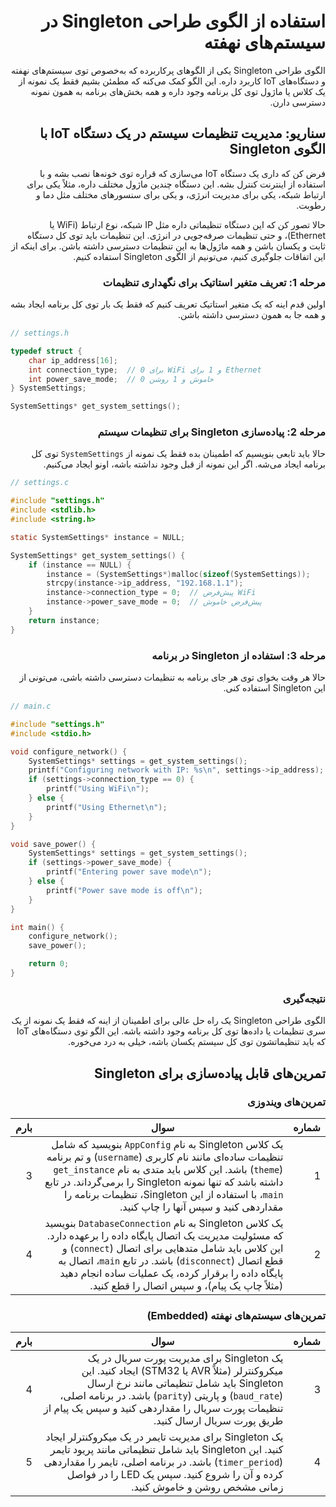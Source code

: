 <div dir="rtl">

# استفاده از الگوی طراحی Singleton در سیستم‌های نهفته

الگوی طراحی Singleton یکی از الگوهای پرکاربرده که به‌خصوص توی سیستم‌های نهفته و دستگاه‌های IoT کاربرد داره. این الگو کمک می‌کنه که مطمئن بشیم فقط یک نمونه از یک کلاس یا ماژول توی کل برنامه وجود داره و همه بخش‌های برنامه به همون نمونه دسترسی دارن.

## سناریو: مدیریت تنظیمات سیستم در یک دستگاه IoT با الگوی Singleton

فرض کن که داری یک دستگاه IoT می‌سازی که قراره توی خونه‌ها نصب بشه و با استفاده از اینترنت کنترل بشه. این دستگاه چندین ماژول مختلف داره، مثلاً یکی برای ارتباط شبکه، یکی برای مدیریت انرژی، و یکی برای سنسورهای مختلف مثل دما و رطوبت.

حالا تصور کن که این دستگاه تنظیماتی داره مثل IP شبکه، نوع ارتباط (WiFi یا Ethernet)، و حتی تنظیمات صرفه‌جویی در انرژی. این تنظیمات باید توی کل دستگاه ثابت و یکسان باشن و همه ماژول‌ها به این تنظیمات دسترسی داشته باشن. برای اینکه از این اتفاقات جلوگیری کنیم، می‌تونیم از الگوی Singleton استفاده کنیم.

### مرحله 1: تعریف متغیر استاتیک برای نگهداری تنظیمات

اولین قدم اینه که یک متغیر استاتیک تعریف کنیم که فقط یک بار توی کل برنامه ایجاد بشه و همه جا به همون دسترسی داشته باشن.

<div dir="ltr">

```c
// settings.h

typedef struct {
    char ip_address[16];
    int connection_type;  // 0 برای WiFi و 1 برای Ethernet
    int power_save_mode;  // 0 خاموش و 1 روشن
} SystemSettings;

SystemSettings* get_system_settings();
```

</div>

### مرحله 2: پیاده‌سازی Singleton برای تنظیمات سیستم

حالا باید تابعی بنویسیم که اطمینان بده فقط یک نمونه از `SystemSettings` توی کل برنامه ایجاد می‌شه. اگر این نمونه از قبل وجود نداشته باشه، اونو ایجاد می‌کنیم.

<div dir="ltr">

```c
// settings.c

#include "settings.h"
#include <stdlib.h>
#include <string.h>

static SystemSettings* instance = NULL;

SystemSettings* get_system_settings() {
    if (instance == NULL) {
        instance = (SystemSettings*)malloc(sizeof(SystemSettings));
        strcpy(instance->ip_address, "192.168.1.1");
        instance->connection_type = 0;  // پیش‌فرض WiFi
        instance->power_save_mode = 0;  // پیش‌فرض خاموش
    }
    return instance;
}
```

</div>

### مرحله 3: استفاده از Singleton در برنامه

حالا هر وقت بخوای توی هر جای برنامه به تنظیمات دسترسی داشته باشی، می‌تونی از این Singleton استفاده کنی.

<div dir="ltr">

```c
// main.c

#include "settings.h"
#include <stdio.h>

void configure_network() {
    SystemSettings* settings = get_system_settings();
    printf("Configuring network with IP: %s\n", settings->ip_address);
    if (settings->connection_type == 0) {
        printf("Using WiFi\n");
    } else {
        printf("Using Ethernet\n");
    }
}

void save_power() {
    SystemSettings* settings = get_system_settings();
    if (settings->power_save_mode) {
        printf("Entering power save mode\n");
    } else {
        printf("Power save mode is off\n");
    }
}

int main() {
    configure_network();
    save_power();

    return 0;
}
```

</div>

### نتیجه‌گیری

الگوی طراحی Singleton یک راه حل عالی برای اطمینان از اینه که فقط یک نمونه از یک سری تنظیمات یا داده‌ها توی کل برنامه وجود داشته باشه. این الگو توی دستگاه‌های IoT که باید تنظیماتشون توی کل سیستم یکسان باشه، خیلی به درد می‌خوره.

## تمرین‌های قابل پیاده‌سازی برای Singleton

### تمرین‌های ویندوزی

| شماره | سوال                                                                                                                                                                                                                                                                                                                          | بارم |
| ----- | ----------------------------------------------------------------------------------------------------------------------------------------------------------------------------------------------------------------------------------------------------------------------------------------------------------------------------- | ---- |
| 1     | یک کلاس Singleton به نام `AppConfig` بنویسید که شامل تنظیمات ساده‌ای مانند نام کاربری (`username`) و تم برنامه (`theme`) باشد. این کلاس باید متدی به نام `get_instance` داشته باشد که تنها نمونه Singleton را برمی‌گرداند. در تابع `main`، با استفاده از این Singleton، تنظیمات برنامه را مقداردهی کنید و سپس آنها را چاپ کنید. | 3    |
| 2     | یک کلاس Singleton به نام `DatabaseConnection` بنویسید که مسئولیت مدیریت یک اتصال پایگاه داده را برعهده دارد. این کلاس باید شامل متدهایی برای اتصال (`connect`) و قطع اتصال (`disconnect`) باشد. در تابع `main`، اتصال به پایگاه داده را برقرار کرده، یک عملیات ساده انجام دهید (مثلاً چاپ یک پیام)، و سپس اتصال را قطع کنید.   | 4    |

### تمرین‌های سیستم‌های نهفته (Embedded)

| شماره | سوال                                                                                                                                                                                                                                                                            | بارم |
| ----- | ------------------------------------------------------------------------------------------------------------------------------------------------------------------------------------------------------------------------------------------------------------------------------- | ---- |
| 3     | یک Singleton برای مدیریت پورت سریال در یک میکروکنترلر (مثلاً AVR یا STM32) ایجاد کنید. این Singleton باید شامل تنظیماتی مانند نرخ ارسال (`baud_rate`) و پاریتی (`parity`) باشد. در برنامه اصلی، تنظیمات پورت سریال را مقداردهی کنید و سپس یک پیام از طریق پورت سریال ارسال کنید. | 4    |
| 4     | یک Singleton برای مدیریت تایمر در یک میکروکنترلر ایجاد کنید. این Singleton باید شامل تنظیماتی مانند پریود تایمر (`timer_period`) باشد. در برنامه اصلی، تایمر را مقداردهی کرده و آن را شروع کنید. سپس یک LED را در فواصل زمانی مشخص روشن و خاموش کنید.                           | 5    |
